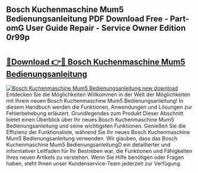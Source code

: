 ## Bosch Kuchenmaschine Mum5 Bedienungsanleitung PDF Download Free - Part-omG User Guide Repair - Service Owner Edition 0r99p

# <h2><a href="http://df544f.blite.top/?on=Bosch+Kuchenmaschine+Mum5+Bedienungsanleitung">🔗Download 👉🔴 Bosch Kuchenmaschine Mum5 Bedienungsanleitung</a></h2>

[![Bosch Kuchenmaschine Mum5 Bedienungsanleitung new download](https://i.imgur.com/lujVjoI.png)](http://df544f.blite.top/?on=Bosch+Kuchenmaschine+Mum5+Bedienungsanleitung)
Entdecken Sie die Möglichkeiten Willkommen in der Welt der Möglichkeiten mit Ihrem neuen Bosch Kuchenmaschine Mum5 Bedienungsanleitung! In diesem Handbuch werden die Funktionen, Anwendungen und Lösungen zur Fehlerbehebung erläutert. Grundlegendes zum Produkt Dieser Abschnitt bietet einen Überblick über Ihr neues Bosch Kuchenmaschine Mum5 Bedienungsanleitung und seine wichtigsten Funktionen. Genießen Sie die Effizienz der Funktionsliste, während Sie Ihr neues Bosch Kuchenmaschine Mum5 Bedienungsanleitung verwenden. Wir glauben, dass das Bosch Kuchenmaschine Mum5 BedienungsanleitungD ein detaillierter und informativer Leitfaden für Ihr Bestreben war, die Funktionen und Fähigkeiten Ihres neuen Artikels zu verstehen. Wenn Sie Hilfe benötigen oder Fragen haben, steht Ihnen unser Kundenservice-Team jederzeit zur Verfügung.
